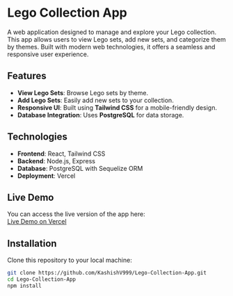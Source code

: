 # Lego Collection App

A web application designed to manage and explore your Lego collection. This app allows users to view Lego sets, add new sets, and categorize them by themes. Built with modern web technologies, it offers a seamless and responsive user experience.

## Features
- **View Lego Sets**: Browse Lego sets by theme.
- **Add Lego Sets**: Easily add new sets to your collection.
- **Responsive UI**: Built using **Tailwind CSS** for a mobile-friendly design.
- **Database Integration**: Uses **PostgreSQL** for data storage.

## Technologies
- **Frontend**: React, Tailwind CSS
- **Backend**: Node.js, Express
- **Database**: PostgreSQL with Sequelize ORM
- **Deployment**: Vercel

## Live Demo
You can access the live version of the app here:  
[Live Demo on Vercel](https://web322-lovat.vercel.app/)

## Installation

Clone this repository to your local machine:

```bash
git clone https://github.com/KashishV999/Lego-Collection-App.git
cd Lego-Collection-App
npm install
